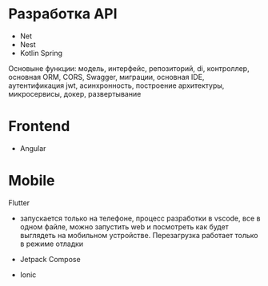 # Разработка API

- Net
- Nest
- Kotlin Spring

Основыне функции: модель, интерфейс, репозиторий, di, контроллер, основная ORM, CORS, Swagger, миграции, основная IDE, аутентификация jwt, асинхронность, построение архитектуры, микросервисы, докер, развертывание

# Frontend

- Angular

# Mobile

Flutter

- запускается только на телефоне, процесс разработки в vscode, все в одном файле, можно запустить web и посмотреть как будет выглядеть на мобильном устройстве. Перезагрузка работает только в режиме отладки

- Jetpack Compose
- Ionic